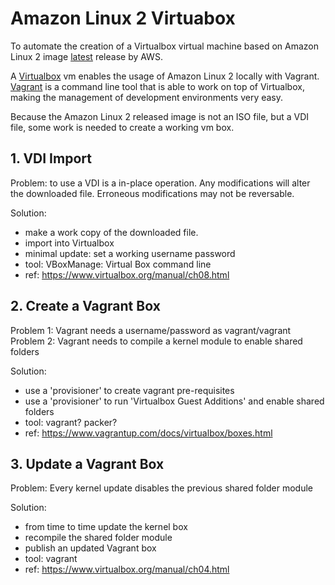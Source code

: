 # Amazon Linux 2 Virtuabox


To automate the creation of a Virtualbox virtual machine based on Amazon Linux 2
image [latest](https://cdn.amazonlinux.com/os-images/latest/virtualbox/) release
by AWS.

A [Virtualbox](https://www.virtualbox.org/) vm enables the usage of Amazon Linux
2 locally with Vagrant.  [Vagrant](https://www.vagrantup.com/) is a command line
tool that is able to work on top of Virtualbox, making the management of
development environments very easy.

Because the Amazon Linux 2 released image is not an ISO file, but a VDI file,
some work is needed to create a working vm box.


## 1. VDI Import

Problem: to use a VDI is a in-place operation. Any modifications will alter the
         downloaded file. Erroneous modifications may not be reversable.

Solution:
  - make a work copy of the downloaded file.
  - import into Virtualbox
  - minimal update: set a working username password
  - tool: VBoxManage: Virtual Box command line
  - ref: https://www.virtualbox.org/manual/ch08.html

## 2. Create a Vagrant Box

Problem 1: Vagrant needs a username/password as vagrant/vagrant
Problem 2: Vagrant needs to compile a kernel module to enable shared folders

Solution:
  - use a 'provisioner' to create vagrant pre-requisites
  - use a 'provisioner' to run 'Virtualbox Guest Additions' and enable shared folders
  - tool: vagrant? packer?
  - ref: https://www.vagrantup.com/docs/virtualbox/boxes.html

## 3. Update a Vagrant Box

Problem: Every kernel update disables the previous shared folder module

Solution:
  - from time to time update the kernel box
  - recompile the shared folder module
  - publish an updated Vagrant box
  - tool: vagrant
  - ref: https://www.virtualbox.org/manual/ch04.html



